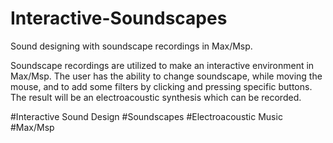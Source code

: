 # Interactive-Soundscapes

Sound designing with soundscape recordings in Max/Msp.

Soundscape recordings are utilized to make an interactive environment in Max/Msp.
The user has the ability to change soundscape, while moving the mouse, and to add some filters by clicking and pressing specific buttons.
The result will be an electroacoustic synthesis which can be recorded.

#Interactive Sound Design
#Soundscapes
#Electroacoustic Music
#Max/Msp

